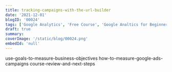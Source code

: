 ```yaml
---
title: tracking-campaigns-with-the-url-builder
date: '2021-12-01'
blogID: '00024'
tags: ['Google Analytics', 'Free Course', 'Google Analtics for Beginners']
draft: true
summary:
coverImage: '/static/blog/00024.png'
embedId: 'null'
---
```


use-goals-to-measure-business-objectives
how-to-measure-google-ads-campaigns
course-review-and-next-steps
